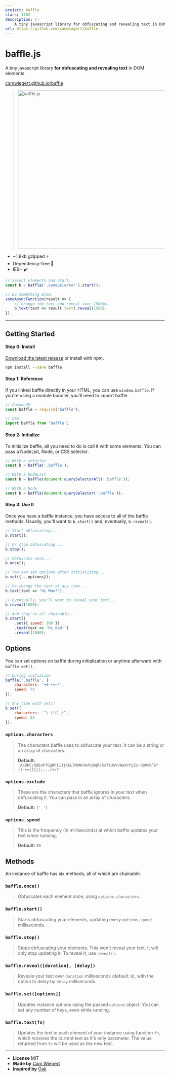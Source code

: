```yaml
---
project: baffle
stars: 1762
description: |-
    A tiny javascript library for obfuscating and revealing text in DOM elements. :astonished:
url: https://github.com/camwiegert/baffle
---
```


# baffle.js
A tiny javascript library **for obfuscating and revealing text** in DOM elements.

[camwiegert.github.io/baffle](https://camwiegert.github.io/baffle)

> <img src="https://camwiegert.github.io/baffle/assets/images/baffle.js.png" width="500" alt="baffle.js">


- ~1.8kb gzipped :zap:
- Dependency-free :tada:
- IE9+ :heavy_check_mark:

```javascript
// Select elements and start.
const b = baffle('.someSelector').start();

// Do something else.
someAsyncFunction(result => {
    // Change the text and reveal over 1500ms.
    b.text(text => result.text).reveal(1500);
});
```

---

## Getting Started

#### Step 0: Install

[Download the latest release](https://raw.githubusercontent.com/camwiegert/baffle/master/dist/baffle.min.js) or install with npm.

```sh
npm install --save baffle
```

#### Step 1: Reference
If you linked baffle directly in your HTML, you can use `window.baffle`. If you're using a module bundler, you'll need to import baffle.

```javascript
// CommonJS
const baffle = require('baffle');

// ES6
import baffle from 'baffle';
```

#### Step 2: Initialize
To initialize baffle, all you need to do is call it with some elements. You can pass a NodeList, Node, or CSS selector.

```javascript
// With a selector.
const b = baffle('.baffle');

// With a NodeList
const b = baffle(document.querySelectorAll('.baffle'));

// With a Node
const b = baffle(document.querySelector('.baffle'));
```

#### Step 3: Use It
Once you have a baffle instance, you have access to all of the baffle methods. Usually, you'll want to `b.start()` and, eventually, `b.reveal()`.

```javascript
// Start obfuscating...
b.start();

// Or stop obfuscating...
b.stop();

// Obfuscate once...
b.once();

// You can set options after initializing...
b.set({...options});

// Or change the text at any time...
b.text(text => 'Hi Mom!');

// Eventually, you'll want to reveal your text...
b.reveal(1000);

// And they're all chainable...
b.start()
    .set({ speed: 100 })
    .text(text => 'Hi dad!')
    .reveal(1000);
```

## Options
You can set options on baffle during initialization or anytime afterward with `baffle.set()`.

```javascript
// During initialize
baffle('.baffle', {
    characters: '+#-•=~*',
    speed: 75
});

// Any time with set()
b.set({
    characters: '¯\_(ツ)_/¯',
    speed: 25
});
```

### `options.characters`
> The characters baffle uses to obfuscate your text. It can be a string or an array of characters.
>
> **Default:** `'AaBbCcDdEeFfGgHhIiJjKkLlMmNnOoPpQqRrSsTtUuVvWwXxYyZz~!@#$%^&*()-+=[]{}|;:,./<>?'`

### `options.exclude`
> These are the characters that baffle ignores in your text when obfuscating it. You can pass in an array of characters.
>
> **Default:** `[' ']`

### `options.speed`
> This is the frequency (in milliseconds) at which baffle updates your text when running.
>
> **Default:** `50`

## Methods
An instance of baffle has six methods, all of which are chainable.

### `baffle.once()`
> Obfuscates each element once, using `options.characters`.

### `baffle.start()`
> Starts obfuscating your elements, updating every `options.speed` milliseconds.

### `baffle.stop()`
> Stops obfuscating your elements. This won't reveal your text. It will only stop updating it. To reveal it, use `reveal()`.

### `baffle.reveal([duration], [delay])`
> Reveals your text over `duration` milliseconds (default: `0`), with the option to delay by `delay` milliseconds.

### `baffle.set([options])`
> Updates instance options using the passed `options` object. You can set any number of keys, even while running.

### `baffle.text(fn)`
> Updates the text in each element of your instance using function `fn`, which receives the current text as it's only parameter. The value returned from `fn` will be used as the new text.

---

- **License** MIT
- **Made by** [Cam Wiegert](http://camwiegert.com)
- **Inspired by** [Oak](http://oak.is/)

